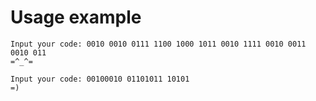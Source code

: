 # Usage example

```
Input your code: 0010 0010 0111 1100 1000 1011 0010 1111 0010 0011 0010 011
=^_^=
```

```
Input your code: 00100010 01101011 10101
=)
```
